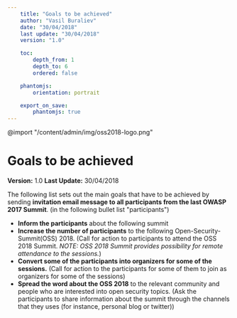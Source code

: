 ```yaml
---
    title: "Goals to be achieved"
    author: "Vasil Buraliev"
    date: "30/04/2018"
    last update: "30/04/2018"
    version: "1.0"

    toc:
        depth_from: 1
        depth_to: 6
        ordered: false

    phantomjs:
        orientation: portrait

    export_on_save:
        phantomjs: true
---
```


@import "/content/admin/img/oss2018-logo.png"
# Goals to be achieved
**Version:** 1.0
**Last Update:** 30/04/2018

The following list sets out the main goals that have to be achieved by sending **invitation email message to all participants from the
last OWASP 2017 Summit**. (in the following bullet list "participants")

- **Inform the participants** about the following summit
- **Increase the number of participants** to the following Open-Security-Summit(OSS) 2018. (Call for action to participants to attend the OSS 2018 Summit.
*NOTE: OSS 2018 Summit provides possibility for remote attendance to the sessions.*)
- **Convert some of the participants into organizers for some of the sessions.** (Call for action to the participants for some of them to join as organizers for some of the sessions)
- **Spread the word about the OSS 2018** to the relevant community and people who are interested into open security topics.
(Ask the participants to share information about the summit through the channels that they uses (for instance, personal blog or twitter))
